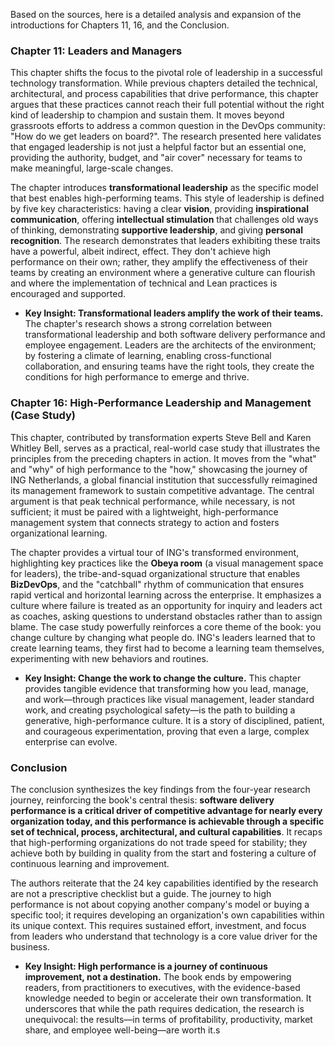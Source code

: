 Based on the sources, here is a detailed analysis and expansion of the introductions for Chapters 11, 16, and the Conclusion.

### **Chapter 11: Leaders and Managers**

This chapter shifts the focus to the pivotal role of leadership in a successful technology transformation. While previous chapters detailed the technical, architectural, and process capabilities that drive performance, this chapter argues that these practices cannot reach their full potential without the right kind of leadership to champion and sustain them. It moves beyond grassroots efforts to address a common question in the DevOps community: "How do we get leaders on board?". The research presented here validates that engaged leadership is not just a helpful factor but an essential one, providing the authority, budget, and "air cover" necessary for teams to make meaningful, large-scale changes.

The chapter introduces **transformational leadership** as the specific model that best enables high-performing teams. This style of leadership is defined by five key characteristics: having a clear **vision**, providing **inspirational communication**, offering **intellectual stimulation** that challenges old ways of thinking, demonstrating **supportive leadership**, and giving **personal recognition**. The research demonstrates that leaders exhibiting these traits have a powerful, albeit indirect, effect. They don't achieve high performance on their own; rather, they amplify the effectiveness of their teams by creating an environment where a generative culture can flourish and where the implementation of technical and Lean practices is encouraged and supported.

- **Key Insight: Transformational leaders amplify the work of their teams.** The chapter's research shows a strong correlation between transformational leadership and both software delivery performance and employee engagement. Leaders are the architects of the environment; by fostering a climate of learning, enabling cross-functional collaboration, and ensuring teams have the right tools, they create the conditions for high performance to emerge and thrive.

### **Chapter 16: High-Performance Leadership and Management (Case Study)**

This chapter, contributed by transformation experts Steve Bell and Karen Whitley Bell, serves as a practical, real-world case study that illustrates the principles from the preceding chapters in action. It moves from the "what" and "why" of high performance to the "how," showcasing the journey of ING Netherlands, a global financial institution that successfully reimagined its management framework to sustain competitive advantage. The central argument is that peak technical performance, while necessary, is not sufficient; it must be paired with a lightweight, high-performance management system that connects strategy to action and fosters organizational learning.

The chapter provides a virtual tour of ING's transformed environment, highlighting key practices like the **Obeya room** (a visual management space for leaders), the tribe-and-squad organizational structure that enables **BizDevOps**, and the "catchball" rhythm of communication that ensures rapid vertical and horizontal learning across the enterprise. It emphasizes a culture where failure is treated as an opportunity for inquiry and leaders act as coaches, asking questions to understand obstacles rather than to assign blame. The case study powerfully reinforces a core theme of the book: you change culture by changing what people do. ING's leaders learned that to create learning teams, they first had to become a learning team themselves, experimenting with new behaviors and routines.

- **Key Insight: Change the work to change the culture.** This chapter provides tangible evidence that transforming how you lead, manage, and work—through practices like visual management, leader standard work, and creating psychological safety—is the path to building a generative, high-performance culture. It is a story of disciplined, patient, and courageous experimentation, proving that even a large, complex enterprise can evolve.

### **Conclusion**

The conclusion synthesizes the key findings from the four-year research journey, reinforcing the book's central thesis: **software delivery performance is a critical driver of competitive advantage for nearly every organization today, and this performance is achievable through a specific set of technical, process, architectural, and cultural capabilities**. It recaps that high-performing organizations do not trade speed for stability; they achieve both by building in quality from the start and fostering a culture of continuous learning and improvement.

The authors reiterate that the 24 key capabilities identified by the research are not a prescriptive checklist but a guide. The journey to high performance is not about copying another company's model or buying a specific tool; it requires developing an organization's own capabilities within its unique context. This requires sustained effort, investment, and focus from leaders who understand that technology is a core value driver for the business.

- **Key Insight: High performance is a journey of continuous improvement, not a destination.** The book ends by empowering readers, from practitioners to executives, with the evidence-based knowledge needed to begin or accelerate their own transformation. It underscores that while the path requires dedication, the research is unequivocal: the results—in terms of profitability, productivity, market share, and employee well-being—are worth it.s
